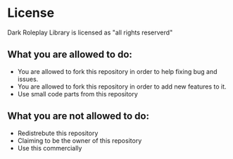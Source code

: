 # License
Dark Roleplay Library is licensed as "all rights reserverd"

## What you are allowed to do:
* You are allowed to fork this repository in order to help fixing bug and issues.
* You are allowed to fork this repository in order to add new features to it.
* Use small code parts from this repository

## What you are not allowed to do:
* Redistrebute this repository
* Claiming to be the owner of this repository
* Use this commercially